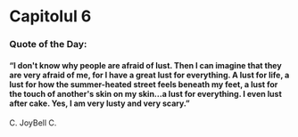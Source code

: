 # Capitolul 6

### Quote of the Day:

#### “I don't know why people are afraid of lust. Then I can imagine that they are very afraid of me, for I have a great lust for everything. A lust for life, a lust for how the summer-heated street feels beneath my feet, a lust for the touch of another's skin on my skin...a lust for everything. I even lust after cake. Yes, I am very lusty and very scary.”
 C. JoyBell C.
